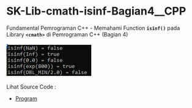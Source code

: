 # SK-Lib-cmath-isinf-Bagian4__CPP
Fundamental Pemrograman C++ - Memahami Function <code><b>isinf()</b></code> pada Library <code><b>&lt;cmath></b></code> di Pemrograman C++ (Bagian 4)<br><br>
<img src="https://github.com/RizkyKhapidsyah/SK-Lib-cmath-isinf-Bagian4__CPP/blob/master/SK-Lib-cmath-isinf-Bagian4__CPP/result/001.PNG"><br><br>
Lihat Source Code : <br>
- <a href="https://github.com/RizkyKhapidsyah/SK-Lib-cmath-isinf-Bagian4__CPP/blob/master/SK-Lib-cmath-isinf-Bagian4__CPP/Source.cpp">Program</a>
